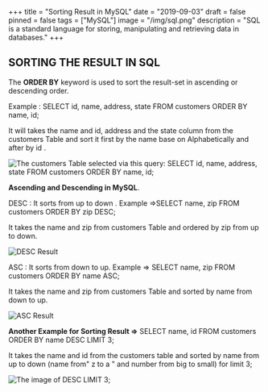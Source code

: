 +++
title = "Sorting Result in MySQL"
date = "2019-09-03"
draft = false
pinned = false
tags = ["MySQL"]
image = "/img/sql.png"
description = "SQL is a standard language for storing, manipulating and retrieving data in databases."
+++
## SORTING THE RESULT IN SQL

The **ORDER BY** keyword is used to sort the result-set in ascending or descending order.

Example : SELECT id, name, address, state FROM customers ORDER BY name, id;

It will takes the name and id, address and the state column from the customers Table and sort it first by the  name base on Alphabetically and after by id . 

![The customers Table selected via this query: SELECT id, name, address, state FROM customers ORDER BY name, id;](/img/screen-shot-2019-09-04-at-00.35.23.png)

**Ascending and Descending in MySQL**. 

DESC : It sorts from up to down . Example =>SELECT name, zip FROM customers ORDER BY zip DESC;

It takes the name and zip from customers Table and ordered by zip from up to down.

![DESC Result](/img/screen-shot-2019-09-04-at-00.49.38.png)

ASC : It sorts from down to up. Example => SELECT name, zip FROM customers ORDER BY name ASC;

It takes the name and zip from customers Table and sorted by name from down to up.

![ASC Result](/img/screen-shot-2019-09-04-at-00.54.29.png)

**Another Example for Sorting Result =>** SELECT name, id FROM customers ORDER BY name DESC LIMIT 3;

It takes the name and id from the customers table and sorted by name from up to down (name from" z to  a " and number from big to small) for limit 3;

![The image of DESC LIMIT 3;](/img/screen-shot-2019-09-04-at-01.03.11.png)
